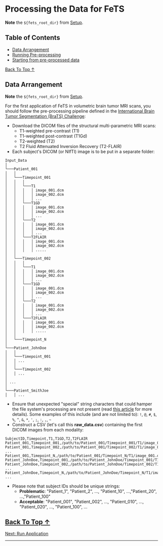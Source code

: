 # Processing the Data for FeTS

**Note** the `${fets_root_dir}` from [Setup](./setup.md#set-up-the-environment).

## Table of Contents
- [Data Arrangement](#data-arrangement)
- [Running Pre-processing](#pre-processing)
- [Starting from pre-processed data](#starting-from-pre-processed-data)

[Back To Top &uarr;](#table-of-contents)

## Data Arrangement
**Note** the `${fets_root_dir}` from [Setup](./setup.md#set-up-the-environment).

For the first application of FeTS in volumetric brain tumor MRI scans, you should follow the pre-processing pipeline defined in the [International Brain Tumor Segmentation (BraTS) Challenge](http://braintumorsegmentation.org/):
- Download the DICOM files of the structural multi-parametric MRI scans:
  - T1-weighted pre-contrast (T1)
  - T1-weighted post-contrast (T1Gd)
  - T2-weighted (T2)
  - T2 Fluid Attenuated Inversion Recovery (T2-FLAIR)
- Each subject's DICOM (or NIfTI) image is to be put in a separate folder:
```
Input_Data
│
└───Patient_001
│   │
│   └───Timepoint_001
│   │   │
│   │   └───T1
│   │   │   │ image_001.dcm
│   │   │   │ image_002.dcm
│   │   │   │ ...
│   │   └───T1GD
│   │   │   │ image_001.dcm
│   │   │   │ image_002.dcm
│   │   │   │ ...
│   │   └───T2
│   │   │   │ image_001.dcm
│   │   │   │ image_002.dcm
│   │   │   │ ...
│   │   └───T2FLAIR
│   │   │   │ image_001.dcm
│   │   │   │ image_002.dcm
│   │   │   │ .....
│   │
│   └───Timepoint_002
│   │   │
│   │   └───T1
│   │   │   │ image_001.dcm
│   │   │   │ image_002.dcm
│   │   │   │ ...
│   │   └───T1GD
│   │   │   │ image_001.dcm
│   │   │   │ image_002.dcm
│   │   │   │ ...
│   │   └───T2
│   │   │   │ image_001.dcm
│   │   │   │ image_002.dcm
│   │   │   │ ...
│   │   └───T2FLAIR
│   │   │   │ image_001.dcm
│   │   │   │ image_002.dcm
│   │   │   │ .....
│   │
│   └───Timepoint_N
│   
└───Patient_JohnDoe
│   │
│   └───Timepoint_001
│   │ ...   
│   │
│   └───Timepoint_002
│   │ ...   
│   
│ ...   
│   
└───Patient_SmithJoe
│   │ ...
```
- Ensure that unexpected "special" string characters that could hamper the file system's processing are not present (read [this article](https://www.mtu.edu/umc/services/websites/writing/characters-avoid/#:~:text=Illegal%20Filename%20Characters) for more details). Some examples of this include (and are not limited to): `!`, `@`, `#`, `$`, `%`, `^`, `&`, `*`, `'`, `;`, `:`, `,`, `~`
- Construct a CSV (let's call this **raw_data.csv**) containing the first DICOM images from each modality:
```
SubjectID,Timepoint,T1,T1GD,T2,T2FLAIR
Patient_001,Timepoint_001,/path/to/Patient_001/Timepoint_001/T1/image_001.dcm,/path/to/Patient_001/Timepoint_001/T1GD/image_001.dcm,/path/to/Patient_001/Timepoint_001/T2/image_001.dcm,/path/to/Patient_001/Timepoint_001/T2FLAIR/image_001.dcm
Patient_001,Timepoint_002,/path/to/Patient_001/Timepoint_002/T1/image_001.dcm,/path/to/Patient_001/Timepoint_002/T1GD/image_001.dcm,/path/to/Patient_001/Timepoint_002/T2/image_001.dcm,/path/to/Patient_001/Timepoint_002/T2FLAIR/image_001.dcm
...
Patient_001,Timepoint_N,/path/to/Patient_001/Timepoint_N/T1/image_001.dcm,/path/to/Patient_001/Timepoint_N/T1GD/image_001.dcm,/path/to/Patient_001/Timepoint_N/T2/image_001.dcm,/path/to/Patient_001/Timepoint_N/T2FLAIR/image_001.dcm
Patient_JohnDoe,Timepoint_001,/path/to/Patient_JohnDoe/Timepoint_001/T1/image_001.dcm,/path/to/Patient_JohnDoe/Timepoint_001/T1GD/image_001.dcm,/path/to/Patient_JohnDoe/Timepoint_001/T2/image_001.dcm,/path/to/Patient_JohnDoe/Timepoint_001/T2FLAIR/image_001.dcm
Patient_JohnDoe,Timepoint_002,/path/to/Patient_JohnDoe/Timepoint_002/T1/image_001.dcm,/path/to/Patient_JohnDoe/Timepoint_002/T1GD/image_001.dcm,/path/to/Patient_JohnDoe/Timepoint_002/T2/image_001.dcm,/path/to/Patient_JohnDoe/Timepoint_002/T2FLAIR/image_001.dcm
...
Patient_JohnDoe,Timepoint_N,/path/to/Patient_JohnDoe/Timepoint_N/T1/image_001.dcm,/path/to/Patient_JohnDoe/Timepoint_N/T1GD/image_001.dcm,/path/to/Patient_JohnDoe/Timepoint_N/T2/image_001.dcm,/path/to/Patient_JohnDoe/Timepoint_N/T2FLAIR/image_001.dcm
...
```
  - Please note that subject IDs should be unique strings:
    - **Problematic**: "Patient_1", "Patient_2", ..., "Patient_10", ...,"Patient_20", ...,"Patient_100"
    - **Acceptable**: "Patient_001", "Patient_002", ..., "Patient_010", ..., "Patient_020", ..., "Patient_100", ...


[Back To Top &uarr;](#table-of-contents)
---
[Next: Run Application](./runningApplication.md)

---
